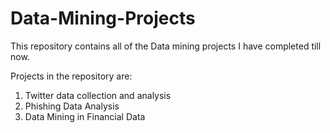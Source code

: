 # Data-Mining-Projects

This repository contains all of the Data mining projects I have completed till now.

Projects in the repository are:
  1. Twitter data collection and analysis
  2. Phishing Data Analysis
  3. Data Mining in Financial Data
